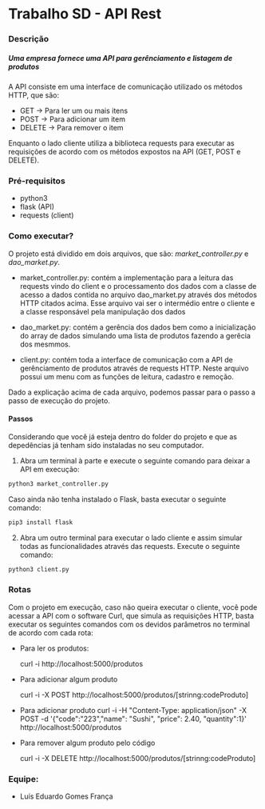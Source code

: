 # Trabalho SD - API Rest

### Descrição

##### Uma empresa fornece uma API para gerênciamento e listagem de produtos

A API consiste em uma interface de comunicação utilizado os métodos HTTP, que são:

- GET -> Para ler um ou mais itens
- POST -> Para adicionar um item
- DELETE -> Para remover o item

Enquanto o lado cliente utiliza a biblioteca requests para executar as requisições de acordo com os métodos expostos na API (GET, POST e DELETE).

### Pré-requisitos

- python3
- flask (API)
- requests (client)

### Como executar?

O projeto está dividido em dois arquivos, que são: _market_controller.py_ e _dao_market.py_.

- market_controller.py: contém a implementação para a leitura das requests vindo do client e o processamento dos dados com a classe de acesso a dados contida no arquivo dao_market.py através dos métodos HTTP citados acima. Esse arquivo vai ser o intermédio entre o cliente e a classe responsável pela manipulação dos dados

- dao_market.py: contém a gerência dos dados bem como a inicialização do array de dados simulando uma lista de produtos fazendo a gerêcia dos mesmmos.

- client.py: contém toda a interface de comunicação com a API de gerênciamento de produtos através de requests HTTP. Neste arquivo possui um menu com as funções de leitura, cadastro e remoção.

Dado a explicação acima de cada arquivo, podemos passar para o passo a passo de execução do projeto.

#### Passos

Considerando que você já esteja dentro do folder do projeto e que as depedências já tenham sido instaladas no seu computador.

1. Abra um terminal à parte e execute o seguinte comando para deixar a API em execução:

```bash
python3 market_controller.py

```

Caso ainda não tenha instalado o Flask, basta executar o seguinte comando:

```bash
pip3 install flask
```

2. Abra um outro terminal para executar o lado cliente e assim simular todas as funcionalidades através das requests. Execute o seguinte comando:

```bash
python3 client.py

```

### Rotas

Com o projeto em execução, caso não queira executar o cliente, você pode acessar a API com o software Curl, que simula as requisições HTTP, basta executar os seguintes comandos com os devidos parâmetros no terminal de acordo com cada rota:

- Para ler os produtos:

  curl -i http://localhost:5000/produtos

- Para adicionar algum produto

  curl -i -X POST http://localhost:5000/produtos/[strinng:codeProduto]

- Para adicionar produto
  curl -i -H "Content-Type: application/json" -X POST -d '{"code":"223","name": "Sushi", "price": 2.40, "quantity":1}' http://localhost:5000/produtos

- Para remover algum produto pelo código

  curl -i -X DELETE http://localhost:5000/produtos/[strinng:codeProduto]

### Equipe:

- Luís Eduardo Gomes França
